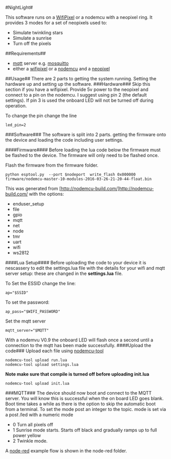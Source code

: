 #NightLight#

This software runs on a [WifiPixel](https://github.com/Protoneer/WifiPixels) or a nodemcu with a neopixel ring. It provides 3 modes for a set of neopixels used to:

* Simulate twinkling stars
* Simulate a sunrise
* Turn off the pixels

##Requirements##
* [mqtt](http://mqtt.org/) server e.g. [mosquitto](http://mosquitto.org/)
* either a [wifipixel](https://github.com/Protoneer/WifiPixels) or a [nodemcu](http://nodemcu.com/index_en.html) and a [neopixel](https://www.adafruit.com/category/168)

##Usage##
There are 2 parts to getting the system running. Setting the hardware up and setting up the software.
###Hardware###
Skip this section if you have a wifipixel.
Provide 5v power to the neopixel and connect to a pin on the nodemcu.
I suggest using pin 2 (the default settings). If pin 3 is used the onboard LED will not be turned off during operation.

To change the pin change the line

	led_pin=2

###Software###
The software is split into 2 parts. getting the firmware onto the device and loading the code including user settings.

####Firmware####
Before loading the lua code below the firmware must be flashed to the device.
The firmware will only need to be flashed once.

Flash the firmware from the firmware folder.
 
	python esptool.py  --port $nodeport  write_flash 0x000000  firmware/nodemcu-master-10-modules-2016-03-26-21-20-44-float.bin 

This was generated from 
[http://nodemcu-build.com/]http://nodemcu-build.com/ with the options:

* enduser_setup
* file 
* gpio 
* mqtt 
* net 
* node 
* tmr 
* uart
* wifi
* ws2812

####Lua Setup####
Before uploading the code to your device it is nescassery to  edit the settings.lua file with the details for your wifi and mqtt server setup:
these are changed in the **settings.lua** file.

To Set the ESSID change the line:

	ap="$SSID"

To set the password:

	ap_pass="$WIFI_PASSWORD"

Set the mqtt server

	mqtt_server="$MQTT"
	
With a nodemvu V0.9 the onboard LED will flash once a second until a connection to the mqtt has been made successfully.
####Upload the code###
Upload each file  using [nodemcu-tool](https://github.com/AndiDittrich/NodeMCU-Tool)

	nodemcu-tool upload run.lua
	nodemcu-tool upload settings.lua
**Note make sure that compile is turned off before uploading init.lua**

	nodemcu-tool upload init.lua 
	
	



###MQTT###
The device should now boot and connect to the MQTT server. You will know this is successful when the on board LED goes blank. Boot time takes a while as there is the option to skip the automatic boot from a terminal.
To set the mode post an integer to the topic.
mode is set via a post /led with a numeric mode

* 0 Turn all pixels off
* 1 Sunrise mode starts. Starts off black and gradually ramps up to full power yellow
* 2 Twinkle mode.

A [node-red](http://nodered.org/) example flow is shown in the node-red folder.
